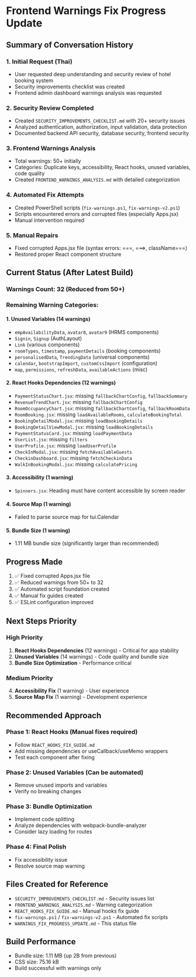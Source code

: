 # Frontend Warnings Fix Progress Update

## Summary of Conversation History

### 1. Initial Request (Thai)
- User requested deep understanding and security review of hotel booking system
- Security improvements checklist was created
- Frontend admin dashboard warnings analysis was requested

### 2. Security Review Completed
- Created `SECURITY_IMPROVEMENTS_CHECKLIST.md` with 20+ security issues
- Analyzed authentication, authorization, input validation, data protection
- Documented backend API security, database security, frontend security

### 3. Frontend Warnings Analysis
- Total warnings: 50+ initially
- Categories: Duplicate keys, accessibility, React hooks, unused variables, code quality
- Created `FRONTEND_WARNINGS_ANALYSIS.md` with detailed categorization

### 4. Automated Fix Attempts
- Created PowerShell scripts (`fix-warnings.ps1`, `fix-warnings-v2.ps1`)
- Scripts encountered errors and corrupted files (especially Apps.jsx)
- Manual intervention required

### 5. Manual Repairs
- Fixed corrupted Apps.jsx file (syntax errors: ===, ===>, className===)
- Restored proper React component structure

## Current Status (After Latest Build)

### Warnings Count: 32 (Reduced from 50+)

### Remaining Warning Categories:

#### 1. Unused Variables (14 warnings)
- `empAvailabilityData`, `avatar8`, `avatar9` (HRMS components)
- `Signin`, `Signup` (AuthLayout)
- `Link` (various components)
- `roomTypes`, `timestamp`, `paymentDetails` (booking components)
- `personalisedData`, `TrendingData` (universal components)
- `calendar`, `bootstrapImport`, `customCssImport` (configuration)
- `map`, `permissions`, `refreshData`, `availableActions` (misc)

#### 2. React Hooks Dependencies (12 warnings)
- `PaymentStatusChart.jsx`: missing `fallbackChartConfig`, `fallbackSummary`
- `RevenueTrendChart.jsx`: missing `fallbackChartConfig`
- `RoomOccupancyChart.jsx`: missing `fallbackChartConfig`, `fallbackRoomData`
- `RoomBooking.jsx`: missing `loadAvailableRooms`, `calculateBookingTotal`
- `BookingDetailModal.jsx`: missing `loadBookingDetails`
- `BookingDetailViewModal.jsx`: missing `loadBookingDetails`
- `PaymentStatusCard.jsx`: missing `loadPaymentData`
- `UserList.jsx`: missing `filters`
- `UserProfile.jsx`: missing `loadUserProfile`
- `CheckInModal.jsx`: missing `fetchAvailableGuests`
- `CheckinDashboard.jsx`: missing `fetchCheckinData`
- `WalkInBookingModal.jsx`: missing `calculatePricing`

#### 3. Accessibility (1 warning)
- `Spinners.jsx`: Heading must have content accessible by screen reader

#### 4. Source Map (1 warning)
- Failed to parse source map for tui.Calendar

#### 5. Bundle Size (1 warning)
- 1.11 MB bundle size (significantly larger than recommended)

## Progress Made
1. ✅ Fixed corrupted Apps.jsx file
2. ✅ Reduced warnings from 50+ to 32
3. ✅ Automated script foundation created
4. ✅ Manual fix guides created
5. ✅ ESLint configuration improved

## Next Steps Priority

### High Priority
1. **React Hooks Dependencies** (12 warnings) - Critical for app stability
2. **Unused Variables** (14 warnings) - Code quality and bundle size
3. **Bundle Size Optimization** - Performance critical

### Medium Priority
4. **Accessibility Fix** (1 warning) - User experience
5. **Source Map Fix** (1 warning) - Development experience

## Recommended Approach

### Phase 1: React Hooks (Manual fixes required)
- Follow `REACT_HOOKS_FIX_GUIDE.md`
- Add missing dependencies or useCallback/useMemo wrappers
- Test each component after fixing

### Phase 2: Unused Variables (Can be automated)
- Remove unused imports and variables
- Verify no breaking changes

### Phase 3: Bundle Optimization
- Implement code splitting
- Analyze dependencies with webpack-bundle-analyzer
- Consider lazy loading for routes

### Phase 4: Final Polish
- Fix accessibility issue
- Resolve source map warning

## Files Created for Reference
- `SECURITY_IMPROVEMENTS_CHECKLIST.md` - Security issues list
- `FRONTEND_WARNINGS_ANALYSIS.md` - Warning categorization
- `REACT_HOOKS_FIX_GUIDE.md` - Manual hooks fix guide
- `fix-warnings.ps1` / `fix-warnings-v2.ps1` - Automated fix scripts
- `WARNINGS_FIX_PROGRESS_UPDATE.md` - This status file

## Build Performance
- Bundle size: 1.11 MB (up 2B from previous)
- CSS size: 75.16 kB
- Build successful with warnings only
